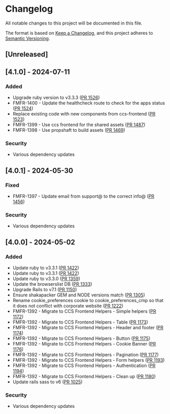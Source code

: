 # Changelog

All notable changes to this project will be documented in this file.

The format is based on [Keep a Changelog](https://keepachangelog.com/en/1.1.0/),
and this project adheres to [Semantic Versioning](https://semver.org/spec/v2.0.0.html).

## [Unreleased]

## [4.1.0] - 2024-07-11

### Added

- Upgrade ruby version to v3.3.3 ([PR 1526](https://github.com/Crown-Commercial-Service/crown-marketplace-legacy/pull/1526))
- FMFR-1400 - Update the healthcheck route to check for the apps status ([PR 1524](https://github.com/Crown-Commercial-Service/crown-marketplace-legacy/pull/1524))
- Replace existing code with new components from ccs-frontend ([PR 1523](https://github.com/Crown-Commercial-Service/crown-marketplace-legacy/pull/1523))
- FMFR-1399 - Use ccs frontend for the shared assets ([PR 1487](https://github.com/Crown-Commercial-Service/crown-marketplace-legacy/pull/1487))
- FMFR-1398 - Use propshaft to build assets ([PR 1469](https://github.com/Crown-Commercial-Service/crown-marketplace-legacy/pull/1469))

### Security

- Various dependency updates

## [4.0.1] - 2024-05-30

### Fixed

- FMFR-1397 - Update email from support@ to the correct info@ ([PR 1456](https://github.com/Crown-Commercial-Service/crown-marketplace-legacy/pull/1456))

### Security

- Various dependency updates

## [4.0.0] - 2024-05-02

### Added

- Update ruby to v3.3.1 ([PR 1422](https://github.com/Crown-Commercial-Service/crown-marketplace-legacy/pull/1422))
- Update ruby to v3.3.1 ([PR 1422](https://github.com/Crown-Commercial-Service/crown-marketplace-legacy/pull/1422))
- Update ruby to v3.3.0 ([PR 1359](https://github.com/Crown-Commercial-Service/crown-marketplace-legacy/pull/1359))
- Update the browserslist DB ([PR 1333](https://github.com/Crown-Commercial-Service/crown-marketplace-legacy/pull/1333))
- Upgrade Rails to v7.1 ([PR 1150](https://github.com/Crown-Commercial-Service/crown-marketplace-legacy/pull/1150))
- Ensure shakapacker GEM and NODE versions match ([PR 1305](https://github.com/Crown-Commercial-Service/crown-marketplace-legacy/pull/1305))
- Rename cookie_preferences cookie to cookie_preferences_cmp so that it does not conflict with corporate website ([PR 1222](https://github.com/Crown-Commercial-Service/crown-marketplace-legacy/pull/1222))
- FMFR-1392 - Migrate to CCS Frontend Helpers - Simple helpers ([PR 1172](https://github.com/Crown-Commercial-Service/crown-marketplace-legacy/pull/1172))
- FMFR-1392 - Migrate to CCS Frontend Helpers - Table ([PR 1173](https://github.com/Crown-Commercial-Service/crown-marketplace-legacy/pull/1173))
- FMFR-1392 - Migrate to CCS Frontend Helpers - Header and footer ([PR 1174](https://github.com/Crown-Commercial-Service/crown-marketplace-legacy/pull/1174))
- FMFR-1392 - Migrate to CCS Frontend Helpers - Button ([PR 1175](https://github.com/Crown-Commercial-Service/crown-marketplace-legacy/pull/1175))
- FMFR-1392 - Migrate to CCS Frontend Helpers - Cookie Banner ([PR 1176](https://github.com/Crown-Commercial-Service/crown-marketplace-legacy/pull/1176))
- FMFR-1392 - Migrate to CCS Frontend Helpers - Pagination ([PR 1177](https://github.com/Crown-Commercial-Service/crown-marketplace-legacy/pull/1177))
- FMFR-1392 - Migrate to CCS Frontend Helpers - Form helpers ([PR 1193](https://github.com/Crown-Commercial-Service/crown-marketplace-legacy/pull/1193))
- FMFR-1392 - Migrate to CCS Frontend Helpers - Authentication ([PR 1194](https://github.com/Crown-Commercial-Service/crown-marketplace-legacy/pull/1194))
- FMFR-1392 - Migrate to CCS Frontend Helpers - Clean up ([PR 1180](https://github.com/Crown-Commercial-Service/crown-marketplace-legacy/pull/1180))
- Update rails sass to v6 ([PR 1025](https://github.com/Crown-Commercial-Service/crown-marketplace-legacy/pull/1025))

### Security

- Various dependency updates
